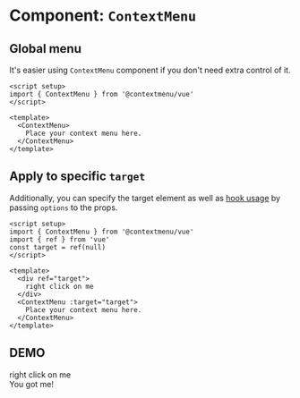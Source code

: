 
<script setup>
  import { ref } from 'vue'
  import { ContextMenu, useContextMenu } from '@contextmenu/vue'
  import Area from '../components/Area.vue'
  import NestedMenu from '../components/NestedMenu.vue'
  const targetRef = ref(null)

  const nestedTargetRef = ref(null)
  
</script>
# Component: `ContextMenu`

## Global menu
It's easier using `ContextMenu` component if you don't need extra control of it.
```Vue{6-8}
<script setup>
import { ContextMenu } from '@contextmenu/vue'
</script>

<template>
  <ContextMenu>
    Place your context menu here.
  </ContextMenu>
</template>
```

## Apply to specific `target`
Additionally, you can specify the target element as well as [hook usage](/vue/hook) by passing `options` to the props.
```vue{4,8,11}
<script setup>
import { ContextMenu } from '@contextmenu/vue'
import { ref } from 'vue'
const target = ref(null)
</script>

<template>
  <div ref="target">
    right click on me
  </div>
  <ContextMenu :target="target">
    Place your context menu here.
  </ContextMenu>
</template>
```

## DEMO

<!-- DEMO -->
<Area ref="targetRef">
  right click on me
</Area>

<ContextMenu :target="targetRef">
  <div class="bg-$vp-c-bg overflow-hidden shadow-xl rounded-md b-1 b-color-gray-400/30 p-2">You got me!</div>
</ContextMenu>
